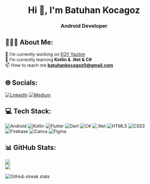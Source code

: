 <h1 align="center">Hi 👋, I'm Batuhan Kocagoz</h1>
<h3 align="center">Android Developer</h3>

## 👨🏻‍💻 About Me:

🔭 I’m currently working on [EGY Yazılım](https://www.egyyazilim.com/)<br>
🌱 I’m currently learning **Kotlin & .Net & C#** <br>
📫 How to reach me **batuhankocagoz0@gmail.com** <br>

## 🌐 Socials:
[![LinkedIn](https://img.shields.io/badge/LinkedIn-%230077B5.svg?logo=linkedin&logoColor=white)](https://linkedin.com/in/batuhankocagoz) 
[![Medium](https://img.shields.io/badge/Medium-12100E?logo=medium&logoColor=white)](https://medium.com/@@batuhankocagoz) 

##  💻 Tech Stack:
![Android](https://img.shields.io/badge/android-%2344A833.svg?style=for-the-badge&logo=android&logoColor=white) 
![Kotlin](https://img.shields.io/badge/kotlin-%237F52FF.svg?style=for-the-badge&logo=kotlin&logoColor=white) 
![Flutter](https://img.shields.io/badge/flutter-%23039BE5.svg?style=for-the-badge&logo=flutter&logoColor=white) 
![Dart](https://img.shields.io/badge/dart-%2300C4CC.svg?style=for-the-badge&logo=dart&logoColor=white) 
![C#](https://img.shields.io/badge/c%23-%23239120.svg?style=for-the-badge&logo=csharp&logoColor=white) 
![.Net](https://img.shields.io/badge/.NET-5C2D91?style=for-the-badge&logo=.net&logoColor=white) 
![HTML5](https://img.shields.io/badge/html5-%23E34F26.svg?style=for-the-badge&logo=html5&logoColor=white) 
![CSS3](https://img.shields.io/badge/css3-%231572B6.svg?style=for-the-badge&logo=css3&logoColor=white) 
![Firebase](https://img.shields.io/badge/firebase-%23EE4C2C.svg?style=for-the-badge&logo=firebase) 
![Canva](https://img.shields.io/badge/Canva-%23150458.svg?style=for-the-badge&logo=Canva&logoColor=white) 
![Figma](https://img.shields.io/badge/figma-%23F24E1E.svg?style=for-the-badge&logo=figma&logoColor=white) 

## 📊 GitHub Stats:
![](https://github-readme-stats.vercel.app/api?username=batuhankocagoz&theme=algolia&show_icons=true)<br/>
![](https://github-readme-streak-stats.herokuapp.com/?user=batuhankocagoz&theme=algolia&show_icons=true)<br/>

![GitHub streak stats](https://streak-stats.demolab.com/?user=batuhankocagoz)  




